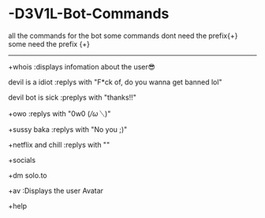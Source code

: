 # -D3V1L-Bot-Commands
all the commands for the bot
some commands dont need the prefix{+}
some need the prefix {+}

**************************************************************************************
+whois
:displays infomation about the user😎

devil is a idiot
:replys with "F*ck of, do you wanna get banned lol"

devil bot is sick
:preplys with "thanks!!"

+owo
:replys with "0w0  (*/ω＼*)"

+sussy baka
:replys with "No you ;)"

+netflix and chill
:replys with ""

+socials

+dm solo.to

+av
:Displays the user Avatar

+help
